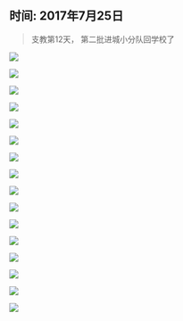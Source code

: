 <link href="../../../css/style.css" rel="stylesheet" >

## 时间: 2017年7月25日

> 支教第12天， 第二批进城小分队回学校了

![](https://yumiao.static.twesix.cn/image/2017/07/25/IMG_0684.jpg)

![](https://yumiao.static.twesix.cn/image/2017/07/25/IMG_0685.jpg)

![](https://yumiao.static.twesix.cn/image/2017/07/25/IMG_0686.jpg)

![](https://yumiao.static.twesix.cn/image/2017/07/25/IMG_0687.jpg)

![](https://yumiao.static.twesix.cn/image/2017/07/25/IMG_0688.jpg)

![](https://yumiao.static.twesix.cn/image/2017/07/25/IMG_0689.jpg)

![](https://yumiao.static.twesix.cn/image/2017/07/25/IMG_0690.jpg)

![](https://yumiao.static.twesix.cn/image/2017/07/25/IMG_0691.jpg)

![](https://yumiao.static.twesix.cn/image/2017/07/25/IMG_0692.jpg)

![](https://yumiao.static.twesix.cn/image/2017/07/25/IMG_0693.jpg)

![](https://yumiao.static.twesix.cn/image/2017/07/25/IMG_0694.jpg)

![](https://yumiao.static.twesix.cn/image/2017/07/25/IMG_0695.jpg)

![](https://yumiao.static.twesix.cn/image/2017/07/25/IMG_0696.jpg)

![](https://yumiao.static.twesix.cn/image/2017/07/25/IMG_0697.JPG)

![](https://yumiao.static.twesix.cn/image/2017/07/25/IMG_0870.PNG)

![](https://yumiao.static.twesix.cn/image/2017/07/25/IMG_0871.PNG)

<script src="../../../js/x-oss-process.js"></script>